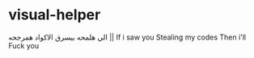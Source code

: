 # visual-helper
الي هلمحه بيسرق الاكواد همرجحه || If i saw you Stealing my codes Then i'll Fuck you
